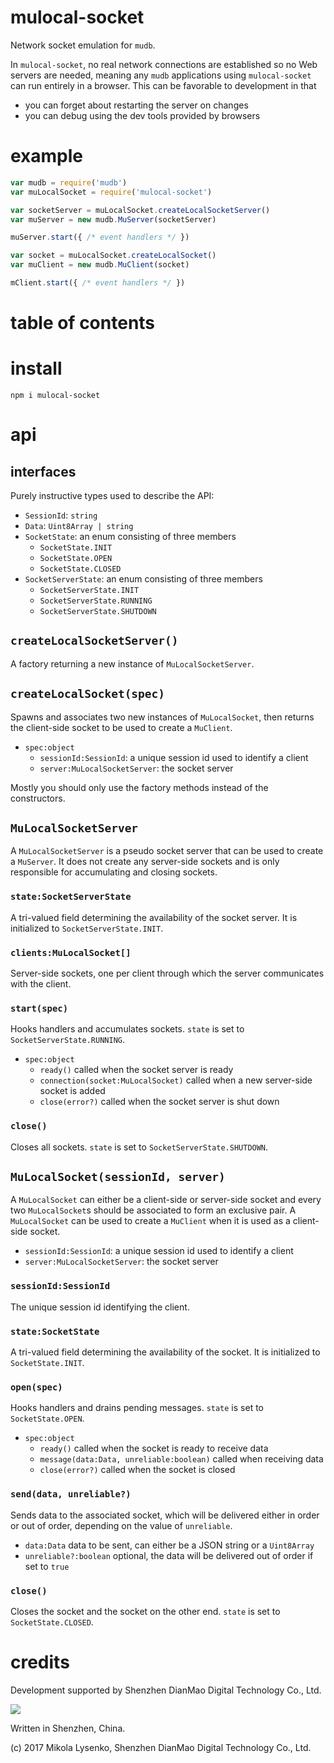 # mulocal-socket
Network socket emulation for `mudb`.

In `mulocal-socket`, no real network connections are established so no Web servers are needed, meaning any `mudb` applications using `mulocal-socket` can run entirely in a browser.  This can be favorable to development in that

* you can forget about restarting the server on changes
* you can debug using the dev tools provided by browsers

# example

```javascript
var mudb = require('mudb')
var muLocalSocket = require('mulocal-socket')

var socketServer = muLocalSocket.createLocalSocketServer()
var muServer = new mudb.MuServer(socketServer)

muServer.start({ /* event handlers */ })

var socket = muLocalSocket.createLocalSocket()
var muClient = new mudb.MuClient(socket)

mClient.start({ /* event handlers */ })
```

# table of contents

# install #

```
npm i mulocal-socket
```

# api #

## interfaces ##

Purely instructive types used to describe the API:
* `SessionId`: `string`
* `Data`: `Uint8Array | string`
* `SocketState`: an enum consisting of three members
    * `SocketState.INIT`
    * `SocketState.OPEN`
    * `SocketState.CLOSED`
* `SocketServerState`: an enum consisting of three members
    * `SocketServerState.INIT`
    * `SocketServerState.RUNNING`
    * `SocketServerState.SHUTDOWN`

## `createLocalSocketServer()` ##
A factory returning a new instance of `MuLocalSocketServer`.

## `createLocalSocket(spec)` ##
Spawns and associates two new instances of `MuLocalSocket`, then returns the client-side socket to be used to create a `MuClient`.

* `spec:object`
    * `sessionId:SessionId`: a unique session id used to identify a client
    * `server:MuLocalSocketServer`: the socket server

Mostly you should only use the factory methods instead of the constructors.

## `MuLocalSocketServer` ##
A `MuLocalSocketServer` is a pseudo socket server that can be used to create a `MuServer`.  It does not create any server-side sockets and is only responsible for accumulating and closing sockets.

### `state:SocketServerState` ###
A tri-valued field determining the availability of the socket server.  It is initialized to `SocketServerState.INIT`.

### `clients:MuLocalSocket[]` ###
Server-side sockets, one per client through which the server communicates with the client.

### `start(spec)` ###
Hooks handlers and accumulates sockets.  `state` is set to `SocketServerState.RUNNING`.

* `spec:object`
    * `ready()` called when the socket server is ready
    * `connection(socket:MuLocalSocket)` called when a new server-side socket is added
    * `close(error?)` called when the socket server is shut down

### `close()` ###
Closes all sockets.  `state` is set to `SocketServerState.SHUTDOWN`.

## `MuLocalSocket(sessionId, server)` ##
A `MuLocalSocket` can either be a client-side or server-side socket and every two `MuLocalSocket`s should be associated to form an exclusive pair.  A `MuLocalSocket` can be used to create a `MuClient` when it is used as a client-side socket.

* `sessionId:SessionId`: a unique session id used to identify a client
* `server:MuLocalSocketServer`: the socket server

### `sessionId:SessionId` ###
The unique session id identifying the client.

### `state:SocketState` ###
A tri-valued field determining the availability of the socket.  It is initialized to `SocketState.INIT`.

### `open(spec)` ###
Hooks handlers and drains pending messages.  `state` is set to `SocketState.OPEN`.

* `spec:object`
    * `ready()` called when the socket is ready to receive data
    * `message(data:Data, unreliable:boolean)` called when receiving data
    * `close(error?)` called when the socket is closed

### `send(data, unreliable?)` ###
Sends data to the associated socket, which will be delivered either in order or out of order, depending on the value of `unreliable`.

* `data:Data` data to be sent, can either be a JSON string or a `Uint8Array`
* `unreliable?:boolean` optional, the data will be delivered out of order if set to `true`

### `close()` ###
Closes the socket and the socket on the other end.  `state` is set to `SocketState.CLOSED`.

# credits
Development supported by Shenzhen DianMao Digital Technology Co., Ltd.

<img src="https://raw.githubusercontent.com/mikolalysenko/mudb/master/img/logo.png" />

Written in Shenzhen, China.

(c) 2017 Mikola Lysenko, Shenzhen DianMao Digital Technology Co., Ltd.
